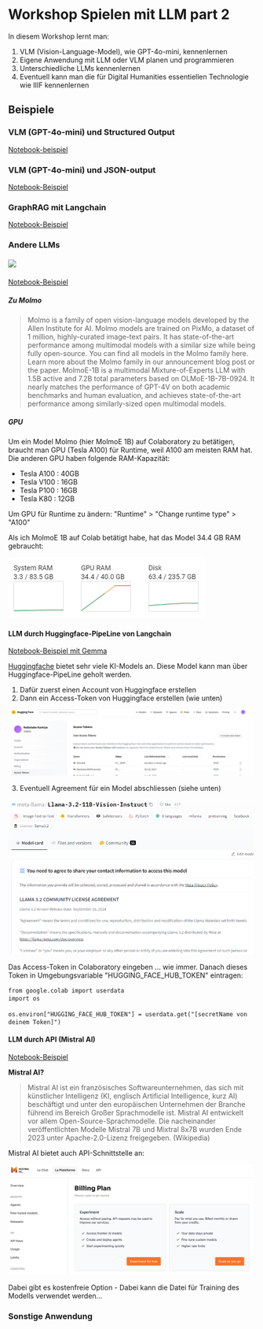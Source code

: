# Workshop Spielen mit LLM part 2

In diesem Workshop lernt man: 

1. VLM (Vision-Language-Model), wie GPT-4o-mini, kennenlernen
1. Eigene Anwendung mit LLM oder VLM planen und programmieren
1. Unterschiedliche LLMs kennenlernen
1. Eventuell kann man die für Digital Humanities essentiellen Technologie wie IIIF kennenlernen 


## Beispiele

### VLM (GPT-4o-mini) und Structured Output
[Notebook-beispiel](https://colab.research.google.com/drive/1JUBrPdwjDWxceEiQ_LTj65fLHzZ7k5vh?usp=sharing)

### VLM (GPT-4o-mini) und JSON-output
[Notebook-Beispiel](https://colab.research.google.com/drive/1RPx9y5Vf0KqidHa_D-PjQ-Tnu1vgQUEv?usp=sharing)


### GraphRAG mit Langchain
[Notebook-Beispiel](https://colab.research.google.com/drive/1oqTaqJiOqm94kB2j-837Qnk47XeaiybX?usp=sharing)



### Andere LLMs


#### <img src="https://huggingface.co/allenai/MolmoE-1B-0924/resolve/main/molmo_logo.png" width="300">


[Notebook-Beispiel](https://colab.research.google.com/drive/1XPUyZpQJkzsosHqDO45ZWIrmnvHi0cN1?usp=sharing)

##### Zu Molmo

>Molmo is a family of open vision-language models developed by the Allen Institute for AI. Molmo models are trained on PixMo, a dataset of 1 million, highly-curated image-text pairs. It has state-of-the-art performance among multimodal models with a similar size while being fully open-source. You can find all models in the Molmo family here. Learn more about the Molmo family in our announcement blog post or the paper.
>MolmoE-1B is a multimodal Mixture-of-Experts LLM with 1.5B active and 7.2B total parameters based on OLMoE-1B-7B-0924. It nearly matches the performance of GPT-4V on both academic benchmarks and human evaluation, and achieves state-of-the-art performance among similarly-sized open multimodal models.

##### GPU 
Um ein Model Molmo (hier MolmoE 1B) auf Colaboratory zu betätigen, braucht man GPU (Tesla A100) für Runtime, weil A100 am meisten RAM hat.
Die anderen GPU haben folgende RAM-Kapazität:

- Tesla A100 : 40GB
- Tesla V100 : 16GB
- Tesla P100 : 16GB 
- Tesla K80 : 12GB

Um GPU für Runtime zu ändern: "Runtime" > "Change runtime type" > "A100"

Als ich MolmoE 1B auf Colab betätigt habe, hat das Model 34.4 GB RAM gebraucht:

![](./img/runtime_vram.png)


#### LLM durch Huggingface-PipeLine von Langchain

[Notebook-Beispiel mit Gemma](https://colab.research.google.com/drive/1kWYFrTCEpdEIULwSiJPhQEmnz9qY3IMW#scrollTo=DV7SZMtUCLXX)

[Huggingfache]() bietet sehr viele KI-Models an. Diese Model kann man über Huggingface-PipeLine geholt werden.

1. Dafür zuerst einen Account von Huggingface erstellen
1. Dann ein Access-Token von Huggingface erstellen (wie unten)

<img src="./img/hf_token.png" width="500">

3. Eventuell Agreement für ein Model abschliessen (siehe unten)

<img src="./img/hf_agreement.png" width="500">


Das Access-Token in Colaboratory eingeben ... wie immer.
Danach dieses Token in Umgebungsvariable "HUGGING_FACE_HUB_TOKEN" eintragen:

```
from google.colab import userdata
import os

os.environ["HUGGING_FACE_HUB_TOKEN"] = userdata.get("[secretName von deinem Token]")
```

#### LLM durch API (Mistral AI)

[Notebook-Beispiel](https://colab.research.google.com/drive/1oefH9jG9DbBGMBK1sH2HDxMtWNFW4xWQ?usp=sharing)

__Mistral AI?__

>Mistral AI ist ein französisches Softwareunternehmen, das sich mit künstlicher Intelligenz (KI, englisch Artificial Intelligence, kurz AI) beschäftigt und unter den europäischen Unternehmen der Branche führend im Bereich Großer Sprachmodelle ist.
Mistral AI entwickelt vor allem Open-Source-Sprachmodelle. Die nacheinander veröffentlichten Modelle Mistral 7B und Mixtral 8x7B wurden Ende 2023 unter Apache-2.0-Lizenz freigegeben. (Wikipedia)

Mistral AI bietet auch API-Schnittstelle an:

<img src="./img/mistralai.png" width="500">

Dabei gibt es kostenfreie Option - Dabei kann die Datei für Training des Modells verwendet werden...







### Sonstige Anwendung


